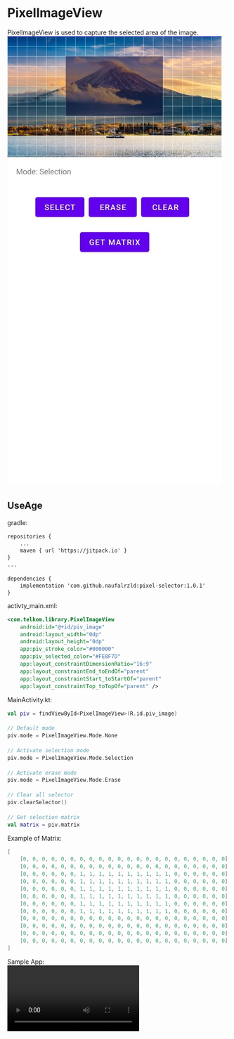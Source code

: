 # PixelImageView
PixelImageView is used to capture the selected area of the image.<br>
![](screenshot/sample.png)<br>

UseAge
-------
gradle:
```grovvy
repositories {
    ...
    maven { url 'https://jitpack.io' }
}
...

dependencies {
    implementation 'com.github.naufalrzld:pixel-selector:1.0.1'
}
```

activty_main.xml:
```xml
<com.telkom.library.PixelImageView
    android:id="@+id/piv_image"
    android:layout_width="0dp"
    android:layout_height="0dp"
    app:piv_stroke_color="#000000"
    app:piv_selected_color="#FE8F7D"
    app:layout_constraintDimensionRatio="16:9"
    app:layout_constraintEnd_toEndOf="parent"
    app:layout_constraintStart_toStartOf="parent"
    app:layout_constraintTop_toTopOf="parent" />
```

MainActivity.kt:
```kotlin
val piv = findViewById<PixelImageView>(R.id.piv_image)

// Default mode
piv.mode = PixelImageView.Mode.None

// Activate selection mode
piv.mode = PixelImageView.Mode.Selection

// Activate erase mode
piv.mode = PixelImageView.Mode.Erase

// Clear all selector
piv.clearSelector()

// Get selection matrix
val matrix = piv.matrix
```

Example of Matrix:
```kotlin
[
    [0, 0, 0, 0, 0, 0, 0, 0, 0, 0, 0, 0, 0, 0, 0, 0, 0, 0, 0, 0, 0, 0],
    [0, 0, 0, 0, 0, 0, 0, 0, 0, 0, 0, 0, 0, 0, 0, 0, 0, 0, 0, 0, 0, 0],
    [0, 0, 0, 0, 0, 0, 1, 1, 1, 1, 1, 1, 1, 1, 1, 1, 0, 0, 0, 0, 0, 0],
    [0, 0, 0, 0, 0, 0, 1, 1, 1, 1, 1, 1, 1, 1, 1, 1, 0, 0, 0, 0, 0, 0],
    [0, 0, 0, 0, 0, 0, 1, 1, 1, 1, 1, 1, 1, 1, 1, 1, 0, 0, 0, 0, 0, 0],
    [0, 0, 0, 0, 0, 0, 1, 1, 1, 1, 1, 1, 1, 1, 1, 1, 0, 0, 0, 0, 0, 0],
    [0, 0, 0, 0, 0, 0, 1, 1, 1, 1, 1, 1, 1, 1, 1, 1, 0, 0, 0, 0, 0, 0],
    [0, 0, 0, 0, 0, 0, 1, 1, 1, 1, 1, 1, 1, 1, 1, 1, 0, 0, 0, 0, 0, 0],
    [0, 0, 0, 0, 0, 0, 0, 0, 0, 0, 0, 0, 0, 0, 0, 0, 0, 0, 0, 0, 0, 0],
    [0, 0, 0, 0, 0, 0, 0, 0, 0, 0, 0, 0, 0, 0, 0, 0, 0, 0, 0, 0, 0, 0],
    [0, 0, 0, 0, 0, 0, 0, 0, 0, 0, 0, 0, 0, 0, 0, 0, 0, 0, 0, 0, 0, 0],
    [0, 0, 0, 0, 0, 0, 0, 0, 0, 0, 0, 0, 0, 0, 0, 0, 0, 0, 0, 0, 0, 0]
]
```

Sample App:<br>
![](https://user-images.githubusercontent.com/27726885/193215133-83277052-360b-4e4d-a9de-5a1c6192c52f.mp4)
